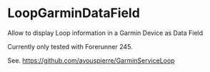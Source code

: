 # LoopGarminDataField

Allow to display Loop information in a Garmin Device as Data Field

Currently only tested with Forerunner 245.

See. https://github.com/avouspierre/GarminServiceLoop
